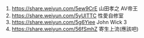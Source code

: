 1. https://share.weiyun.com/5ew9CrE  山田孝之 AV帝王
2. https://share.weiyun.com/5yUlTTC  性愛自修室
3. https://share.weiyun.com/5g6Yiee  John Wick 3
4. https://share.weiyun.com/56fSmhZ  寄生上流(應該吧)
